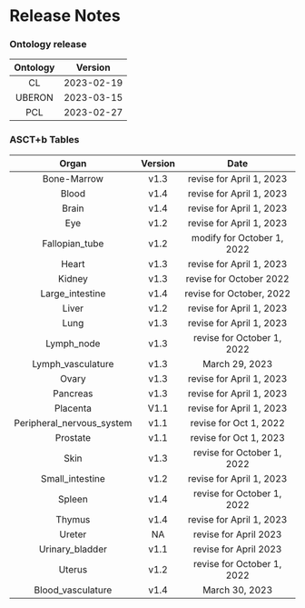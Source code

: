 
Release Notes
=============

### Ontology release

|Ontology|Version|
| :---: | :---: |
|CL|2023-02-19|
|UBERON|2023-03-15|
|PCL|2023-02-27|

### ASCT+b Tables

|Organ|Version|Date|
| :---: | :---: | :---: |
|Bone-Marrow|v1.3|revise for April 1, 2023|
|Blood|v1.4|revise for April 1, 2023|
|Brain|v1.4|revise for April 1, 2023|
|Eye|v1.2|revise for April 1, 2023|
|Fallopian_tube|v1.2|modify for October 1, 2022|
|Heart|v1.3|revise for April 1, 2023|
|Kidney|v1.3|revise for October 2022|
|Large_intestine|v1.4|revise for October, 2022|
|Liver|v1.2|revise for April 1, 2023|
|Lung|v1.3|revise for April 1, 2023|
|Lymph_node|v1.3|revise for October 1, 2022|
|Lymph_vasculature|v1.3|March 29, 2023|
|Ovary|v1.3|revise for April 1, 2023|
|Pancreas|v1.3|revise for April 1, 2023|
|Placenta|V1.1|revise for April 1, 2023|
|Peripheral_nervous_system|v1.1|revise for Oct 1, 2022|
|Prostate|v1.1|revise for Oct 1, 2023|
|Skin|v1.3|revise for October 1, 2022|
|Small_intestine|v1.2|revise for April 1, 2023|
|Spleen|v1.4|revise for October 1, 2022|
|Thymus|v1.4|revise for April 1, 2023|
|Ureter|NA|revise for April 2023|
|Urinary_bladder|v1.1|revise for April 2023|
|Uterus|v1.2|revise for October 1, 2022|
|Blood_vasculature|v1.4|March 30, 2023|
